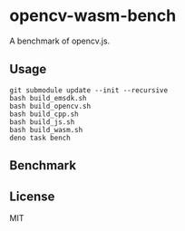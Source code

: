 # opencv-wasm-bench

A benchmark of opencv.js.

## Usage

```
git submodule update --init --recursive
bash build_emsdk.sh
bash build_opencv.sh
bash build_cpp.sh
bash build_js.sh
bash build_wasm.sh
deno task bench
```

## Benchmark

## License

MIT
